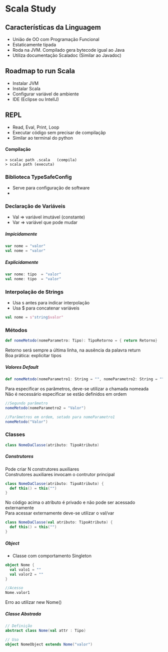 # Scala Study

## Características da Linguagem
- União de OO com Programação Funcional
- Estaticamente tipada
- Roda na JVM. Compilado gera bytecode igual ao Java
- Utiliza documentação Scaladoc (Similar ao Javadoc)


## Roadmap to run Scala
- Instalar JVM
- Instalar Scala
- Configurar variável de ambiente
- IDE (Eclipse ou IntellJ) 
  

## REPL
- Read, Eval, Print, Loop
- Executar código sem precisar de compilaçãp
- Similar ao terminal do python

#### Compilação

    > scalac path .scala   (compila)
    > scala path (executa)

### Biblioteca TypeSafeConfig

- Serve para configuração de software
- 


### Declaração de Variáveis

- Val => variável imutável (constante)
- Var => variável que pode mudar

##### Impicidamente 

``` scala
var nome = "valor"
val nome = "valor"
```

##### Explicidamente

``` scala
var nome: tipo  = "valor"
val nome: tipo  = "valor"
```

### Interpolação de Strings

- Usa s antes para indicar interpolação
- Usa $ para concatenar variáveis
    
 ``` scala   
 val nome = s"string$valor"
 ``` 

### Métodos

``` scala   
def nomeMetodo(nomeParametro: Tipo): TipoRetorno = { return Retorno}
```

Retorno será sempre a última linha, na ausência da palavra return  
Boa prática: explicitar tipos

##### Valores Default

``` scala   
def nomeMetodo(nomeParametro1: String = "", nomeParametro2: String = "") = ???
```

Para especificar os parâmetros, deve-se utilizar a chamada nomeada  
Não é necessário especificar se estão definidos em ordem

``` scala
//Segundo parâmetro
nomeMetodo(nomeParametro2 = "Valor")

//Parâmetros em ordem, setado para nomeParametro1
nomeMetodo("Valor")

```

### Classes

``` scala   
class NomeDaClasse(atributo: TipoAtributo)
```

##### Construtores

Pode criar N construtores auxiliares  
Construtores auxiliares invocam o contrutor principal

``` scala   
class NomeDaClasse(atributo: TipoAtributo) {
  def this() = this("")
}
```

No código acima o atributo é privado e não pode ser acessado externamente  
Para acessar externamente deve-se utilizar o val/var

``` scala   
class NomeDaClasse(val atributo: TipoAtributo) {
  def this() = this("")
}
```

##### Object

- Classe com comportamento Singleton

``` scala   
object Nome {
  val valo1 = ""
  val valor2 = ""
}

//Acesso
Nome.valor1
```

Erro ao utilizar new Nome()

##### Classe Abstrada

``` scala   
// Definição
abstract class Nome(val attr : Tipo)

// Uso
object NomeObject extends Nome("valor")
```




